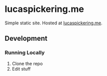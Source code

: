 # lucaspickering.me

Simple static site. Hosted at [lucaspickering.me](https://lucaspickering.me).

## Development

### Running Locally

1. Clone the repo
1. Edit stuff
